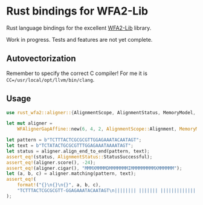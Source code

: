 # Rust bindings for WFA2-Lib

Rust language bindings for the excellent
[WFA2-Lib](https://github.com/smarco/WFA2-lib) library.

Work in progress. Tests and features are not yet complete.

## Autovectorization
Remember to specify the correct C compiler! For me it is `CC=/usr/local/opt/llvm/bin/clang`.

## Usage

```rust
use rust_wfa2::aligner::{AlignmentScope, AlignmentStatus, MemoryModel, WFAlignerGapAffine};

let mut aligner =
    WFAlignerGapAffine::new(6, 4, 2, AlignmentScope::Alignment, MemoryModel::MemoryLow);

let pattern = b"TCTTTACTCGCGCGTTGGAGAAATACAATAGT";
let text = b"TCTATACTGCGCGTTTGGAGAAATAAAATAGT";
let status = aligner.align_end_to_end(pattern, text);
assert_eq!(status, AlignmentStatus::StatusSuccessful);
assert_eq!(aligner.score(), -24);
assert_eq!(aligner.cigar(), "MMMXMMMMDMMMMMMMIMMMMMMMMMXMMMMMM");
let (a, b, c) = aligner.matching(pattern, text);
assert_eq!(
    format!("{}\n{}\n{}", a, b, c),
    "TCTTTACTCGCGCGTT-GGAGAAATACAATAGT\n|||||||| ||||||| ||||||||||||||||\nTCTATACT-GCGCGTTTGGAGAAATAAAATAGT"
);
```
